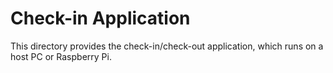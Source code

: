 # Check-in Application

This directory provides the check-in/check-out application, which runs on a host PC or Raspberry Pi.